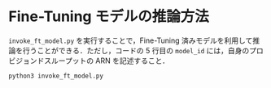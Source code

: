# Fine-Tuning モデルの推論方法

`invoke_ft_model.py` を実行することで，Fine-Tuning 済みモデルを利用して推論を行うことができる．ただし，コードの 5 行目の `model_id` には，自身のプロビジョンドスループットの ARN を記述すること．

```bash
python3 invoke_ft_model.py
```
